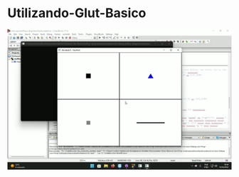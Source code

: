 # Utilizando-Glut-Basico


 <div alingn="center">
  <img src="\gif_apresentacao.gif" target="_blank">
</div>
